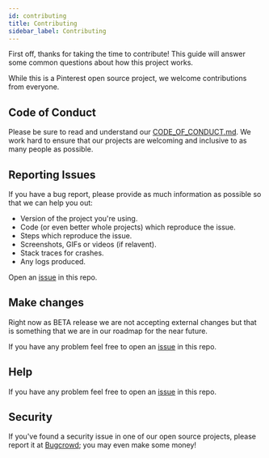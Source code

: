 ```yaml
---
id: contributing
title: Contributing
sidebar_label: Contributing
---
```


First off, thanks for taking the time to contribute! This guide will answer
some common questions about how this project works.

While this is a Pinterest open source project, we welcome contributions from
everyone.

## Code of Conduct

Please be sure to read and understand our [CODE_OF_CONDUCT.md](./CODE_OF_CONDUCT.md).
We work hard to ensure that our projects are welcoming and inclusive to as many
people as possible.

## Reporting Issues

If you have a bug report, please provide as much information as possible so that
we can help you out:

-   Version of the project you're using.
-   Code (or even better whole projects) which reproduce the issue.
-   Steps which reproduce the issue.
-   Screenshots, GIFs or videos (if relavent).
-   Stack traces for crashes.
-   Any logs produced.

Open an [issue](https://github.com/pinterest/pinterest-python-sdk/issues/new) in this repo.

## Make changes 

Right now as BETA release we are not accepting external changes but that is something that we are in our roadmap for the near future. 

If you have any problem feel free to open an [issue](https://github.com/pinterest/pinterest-python-sdk/issues/new) in this repo.

## Help

If you have any problem feel free to open an [issue](https://github.com/pinterest/pinterest-python-sdk/issues/new) in this repo.

## Security

If you've found a security issue in one of our open source projects,
please report it at [Bugcrowd](https://bugcrowd.com/pinterest); you may even
make some money!
